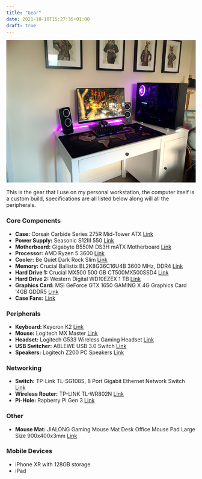```yaml
---
title: "Gear"
date: 2021-10-10T15:27:35+01:00
draft: true
---
```


![Old Desk Setup Picture](/img/rebuilding-my-workstaion-10.jpg)

This is the gear that I use on my personal workstation, the computer itself is a custom build, specifications are all listed below along will all the peripherals.

### Core Components

* **Case:** Corsair Carbide Series 275R Mid-Tower ATX [Link](https://www.amazon.co.uk/gp/product/B079JVTPJK/ref=ppx_yo_dt_b_asin_title_o01_s00?ie=UTF8&psc=1)
* **Power Supply:** Seasonic S12III 550 [Link](https://www.amazon.co.uk/gp/product/B07MWGZT5N/ref=ppx_yo_dt_b_asin_title_o02_s02?ie=UTF8&psc=1)
* **Motherboard:** Gigabyte B550M DS3H mATX Motherboard [Link](https://www.amazon.co.uk/gp/product/B089TNX9YT/ref=ppx_yo_dt_b_asin_title_o02_s01?ie=UTF8&psc=1)
* **Processor:** AMD Ryzen 5 3600 [Link](https://www.amazon.co.uk/gp/product/B07STGGQ18/ref=ppx_yo_dt_b_asin_title_o02_s00?ie=UTF8&psc=1)
* **Cooler:** Be Quiet Dark Rock Slim [Link](https://www.amazon.co.uk/gp/product/B07R5TQQMR/ref=ppx_yo_dt_b_asin_title_o07_s00?ie=UTF8&psc=1)
* **Memory:** Crucial Ballistix BL2K8G36C16U4B 3600 MHz, DDR4 [Link](https://www.amazon.co.uk/gp/product/B083V93HJG/ref=ppx_yo_dt_b_asin_title_o01_s01?ie=UTF8&psc=1)
* **Hard Drive 1:** Crucial MX500 500 GB CT500MX500SSD4 [Link](https://www.amazon.co.uk/gp/product/B077SQ8J1V/ref=ppx_yo_dt_b_asin_title_o00_s00?ie=UTF8&psc=1)
* **Hard Drive 2:** Western Digital WD10EZEX 1 TB [Link](https://www.amazon.co.uk/gp/product/B0088PUEPK/ref=ppx_yo_dt_b_asin_title_o09_s00?ie=UTF8&psc=1)
* **Graphics Card:** MSI GeForce GTX 1650 GAMING X 4G Graphics Card '4GB GDDR5 [Link](https://www.amazon.co.uk/gp/product/B07QMT923B/ref=ppx_yo_dt_b_asin_title_o01_s01?ie=UTF8&psc=1)
* **Case Fans:** [Link](https://www.amazon.co.uk/gp/product/B075VGN4M1/ref=ppx_yo_dt_b_asin_title_o08_s00?ie=UTF8&psc=1)

### Peripherals

* **Keyboard:** Keycron K2 [Link](https://www.keychron.com/products/keychron-k2-hot-swappable-wireless-mechanical-keyboard?variant=32187465433177)
* **Mouse:** Logitech MX Master [Link](https://www.amazon.co.uk/gp/product/B0761YL588/ref=ppx_yo_dt_b_asin_title_o05_s00?ie=UTF8&psc=1) 
* **Headset:** Logitech G533 Wireless Gaming Headset [Link](https://www.amazon.co.uk/gp/product/B01MYW8COY/ref=ppx_yo_dt_b_asin_title_o05_s00?ie=UTF8&psc=1)
* **USB Switcher:** ABLEWE USB 3.0 Switch [Link](https://www.amazon.co.uk/gp/product/B07WMG6LB7/ref=ppx_yo_dt_b_asin_title_o00_s00?ie=UTF8&psc=1)
* **Speakers:** Logitech Z200 PC Speakers [Link](https://www.amazon.co.uk/gp/product/B00FSF2OSS/ref=ppx_yo_dt_b_asin_title_o00_s00?ie=UTF8&psc=1)

### Networking

* **Switch:** TP-Link TL-SG108S, 8 Port Gigabit Ethernet Network Switch [Link](https://www.amazon.co.uk/gp/product/B07HP6ZLSM/ref=ppx_yo_dt_b_asin_title_o00_s00?ie=UTF8&psc=1)
* **Wireless Router:** TP-LINK TL-WR802N [Link](https://www.amazon.co.uk/gp/product/B00TACCPUW/ref=ppx_yo_dt_b_asin_title_o01_s00?ie=UTF8&psc=1)
* **Pi-Hole:** Rapberry Pi Gen 3 [Link](https://pi-hole.net/)

### Other

* **Mouse Mat:** JIALONG Gaming Mouse Mat Desk Office Mouse Pad Large Size 900x400x3mm  [Link](https://www.amazon.co.uk/gp/product/B06XV72MGR/ref=ppx_yo_dt_b_asin_title_o05_s01?ie=UTF8&psc=1)

### Mobile Devices

* iPhone XR with 128GB storage
* iPad

